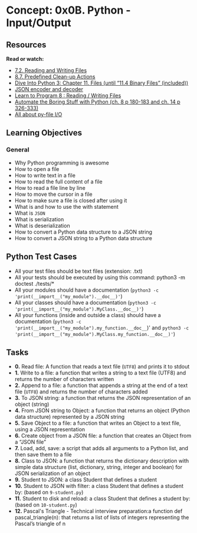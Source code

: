 # Concept: 0x0B. Python - Input/Output

## Resources

**Read or watch:**

- [7.2. Reading and Writing Files](https://docs.python.org/3/tutorial/inputoutput.html#reading-and-writing-files)
- [8.7. Predefined Clean-up Actions](https://docs.python.org/3/tutorial/errors.html#predefined-clean-up-actions)
- [Dive Into Python 3: Chapter 11. Files (until “11.4 Binary Files” (included))](https://histo.ucsf.edu/BMS270/diveintopython3-r802.pdf)
- [JSON encoder and decoder](https://docs.python.org/3/library/json.html)
- [Learn to Program 8 : Reading / Writing Files](https://www.youtube.com/watch?v=EukxMIsNeqU)
- [Automate the Boring Stuff with Python (ch. 8 p 180-183 and ch. 14 p 326-333)](https://automatetheboringstuff.com/)
- [All about py-file I/O](https://techvidvan.com/tutorials/python-file-read-write/)

## Learning Objectives

### General

- Why Python programming is awesome
- How to open a file
- How to write text in a file
- How to read the full content of a file
- How to read a file line by line
- How to move the cursor in a file
- How to make sure a file is closed after using it
- What is and how to use the with statement
- What is `JSON`
- What is serialization
- What is deserialization
- How to convert a Python data structure to a JSON string
- How to convert a JSON string to a Python data structure

## Python Test Cases

- All your test files should be text files (extension: .txt)
- All your tests should be executed by using this command: python3 -m doctest ./tests/*
- All your modules should have a documentation (`python3 -c 'print(__import__("my_module").__doc__)'`)
- All your classes should have a documentation (`python3 -c 'print(__import__("my_module").MyClass.__doc__)'`)
- All your functions (inside and outside a class) should have a documentation (`python3 -c 'print(__import__("my_module").my_function.__doc__`)' and `python3 -c 'print(__import__("my_module").MyClass.my_function.__doc__)'`)

## Tasks

- **0.** Read file: A function that reads a text file (`UTF8`) and prints it to stdout
- **1.** Write to a file: a function that writes a string to a text file (UTF8) and returns the number of characters written
- **2.** Append to a file: a function that appends a string at the end of a text file (`UTF8`) and returns the number of characters added
- **3.** To JSON string: a function that returns the JSON representation of an object (string)
- **4.** From JSON string to Object:  a function that returns an object (Python data structure) represented by a JSON string
- **5.** Save Object to a file: a function that writes an Object to a text file, using a JSON representation
- **6.** Create object from a JSON file: a function that creates an Object from a “JSON file”
- **7.** Load, add, save:  a script that adds all arguments to a Python list, and then save them to a file
- **8.** Class to JSON: a function that returns the dictionary description with simple data structure (list, dictionary, string, integer and boolean) for JSON serialization of an object
- **9.** Student to JSON: a class Student that defines a student
- **10.** Student to JSON with filter: a class Student that defines a student by: (based on `9-student.py`)
- **11.** Student to disk and reload: a class Student that defines a student by: (based on `10-student.py`)
- **12.** Pascal's Triangle - Technical interview preparation:a function def pascal_triangle(n): that returns a list of lists of integers representing the Pascal’s triangle of n
